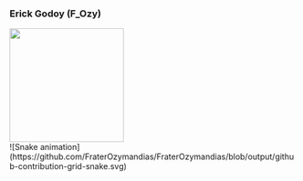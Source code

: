 ### Erick Godoy (F_Ozy)

<div>
  <a href="https://github.com/FraterOzymandias">
  <img height=200 src="https://github-readme-stats.vercel.app/api?username=ErickGodoy&show_icons=true&theme=cobalt" />
  
</a>
</div>
![Snake animation](https://github.com/FraterOzymandias/FraterOzymandias/blob/output/github-contribution-grid-snake.svg)
<!--
**FraterOzymandias/FraterOzymandias** is a ✨ _special_ ✨ repository because its `README.md` (this file) appears on your GitHub profile.
https://github-readme-stats.vercel.app/api/top-langs/?username=anuraghazra&layout=compact
https://github.com/FraterOzymandias
-->
